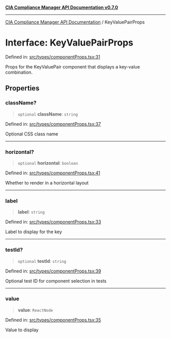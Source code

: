 [**CIA Compliance Manager API Documentation v0.7.0**](../README.md)

***

[CIA Compliance Manager API Documentation](../globals.md) / KeyValuePairProps

# Interface: KeyValuePairProps

Defined in: [src/types/componentProps.tsx:31](https://github.com/Hack23/cia-compliance-manager/blob/main/src/types/componentProps.tsx#L31)

Props for the KeyValuePair component that displays a key-value combination.

## Properties

### className?

> `optional` **className**: `string`

Defined in: [src/types/componentProps.tsx:37](https://github.com/Hack23/cia-compliance-manager/blob/main/src/types/componentProps.tsx#L37)

Optional CSS class name

***

### horizontal?

> `optional` **horizontal**: `boolean`

Defined in: [src/types/componentProps.tsx:41](https://github.com/Hack23/cia-compliance-manager/blob/main/src/types/componentProps.tsx#L41)

Whether to render in a horizontal layout

***

### label

> **label**: `string`

Defined in: [src/types/componentProps.tsx:33](https://github.com/Hack23/cia-compliance-manager/blob/main/src/types/componentProps.tsx#L33)

Label to display for the key

***

### testId?

> `optional` **testId**: `string`

Defined in: [src/types/componentProps.tsx:39](https://github.com/Hack23/cia-compliance-manager/blob/main/src/types/componentProps.tsx#L39)

Optional test ID for component selection in tests

***

### value

> **value**: `ReactNode`

Defined in: [src/types/componentProps.tsx:35](https://github.com/Hack23/cia-compliance-manager/blob/main/src/types/componentProps.tsx#L35)

Value to display
